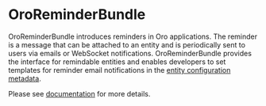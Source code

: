 # OroReminderBundle

OroReminderBundle introduces reminders in Oro applications. The reminder is a message that can be attached to an entity and is periodically sent to users via emails or WebSocket notifications. OroReminderBundle provides the interface for remindable entities and enables developers to set templates for reminder email notifications in the [entity configuration metadata](https://github.com/oroinc/platform/tree/4.1/src/Oro/Bundle/EntityConfigBundle).

Please see [documentation](./Resources/doc/index.md) for more details.

